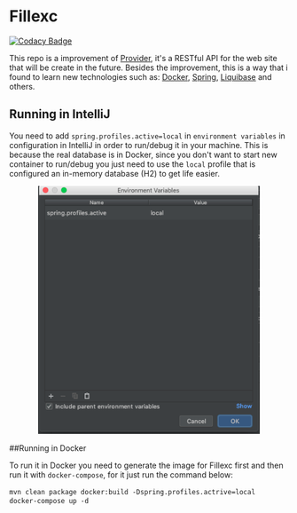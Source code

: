 # Fillexc

[![Codacy Badge](https://api.codacy.com/project/badge/Grade/2b6f5cde596440f585fefd5cab8841e3)](https://app.codacy.com/app/felipesena/fillexc?utm_source=github.com&utm_medium=referral&utm_content=felipesena/fillexc&utm_campaign=Badge_Grade_Dashboard)

This repo is a improvement of [Provider](https://github.com/felipesena/Provider), it's a RESTful API
for the web site that will be create in the future. Besides the improvement, this is a way that i found
to learn new technologies such as: [Docker](https://docs.docker.com), [Spring](https://spring.io), 
[Liquibase](https://www.liquibase.org/documentation/index.html) and others.

## Running in IntelliJ

You need to add `spring.profiles.active=local` in `environment variables` in configuration in IntelliJ in order to run/debug it in your
machine. This is because the real database is in Docker, since you don't want to start new container to run/debug
you just need to use the `local` profile that is configured an in-memory database (H2) to get life easier.

<p align="center">
  <a>
    <img alt="variable" src="img/intellij_variable.png" width = 400px>
  </a>  
</p>

##Running in Docker

To run it in Docker you need to generate the image for Fillexc first and then run it with `docker-compose`, 
for it just run the command below:

```
mvn clean package docker:build -Dspring.profiles.actrive=local
docker-compose up -d
```